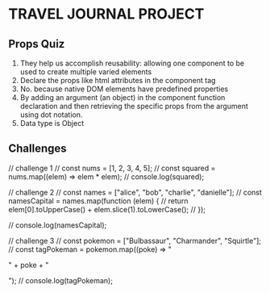 # TRAVEL JOURNAL PROJECT

## Props Quiz

1. They help us accomplish reusability: allowing one component to be used to create multiple varied elements
2. Declare the props like html attributes in the component tag
3. No. because native DOM elements have predefined properties
4. By adding an argument (an object) in the component function declaration and then retrieving the specific props from the argument using dot notation.
5. Data type is Object

## Challenges

// challenge 1
// const nums = [1, 2, 3, 4, 5];
// const squared = nums.map((elem) => elem \* elem);
// console.log(squared);

// challenge 2
// const names = ["alice", "bob", "charlie", "danielle"];
// const namesCapital = names.map(function (elem) {
// return elem[0].toUpperCase() + elem.slice(1).toLowerCase();
// });

// console.log(namesCapital);

// challenge 3
// const pokemon = ["Bulbassaur", "Charmander", "Squirtle"];
// const tagPokeman = pokemon.map((poke) => "<p>" + poke + "</p>");
// console.log(tagPokeman);
